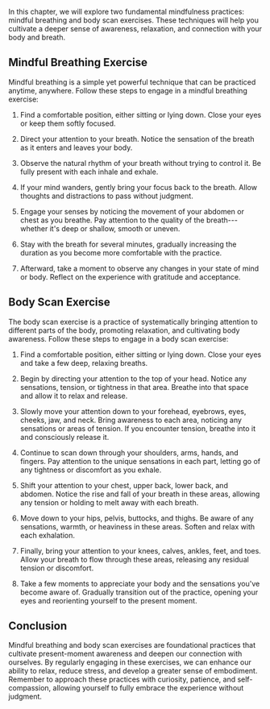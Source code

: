 
In this chapter, we will explore two fundamental mindfulness practices: mindful breathing and body scan exercises. These techniques will help you cultivate a deeper sense of awareness, relaxation, and connection with your body and breath.

Mindful Breathing Exercise
--------------------------

Mindful breathing is a simple yet powerful technique that can be practiced anytime, anywhere. Follow these steps to engage in a mindful breathing exercise:

1. Find a comfortable position, either sitting or lying down. Close your eyes or keep them softly focused.

2. Direct your attention to your breath. Notice the sensation of the breath as it enters and leaves your body.

3. Observe the natural rhythm of your breath without trying to control it. Be fully present with each inhale and exhale.

4. If your mind wanders, gently bring your focus back to the breath. Allow thoughts and distractions to pass without judgment.

5. Engage your senses by noticing the movement of your abdomen or chest as you breathe. Pay attention to the quality of the breath---whether it's deep or shallow, smooth or uneven.

6. Stay with the breath for several minutes, gradually increasing the duration as you become more comfortable with the practice.

7. Afterward, take a moment to observe any changes in your state of mind or body. Reflect on the experience with gratitude and acceptance.

Body Scan Exercise
------------------

The body scan exercise is a practice of systematically bringing attention to different parts of the body, promoting relaxation, and cultivating body awareness. Follow these steps to engage in a body scan exercise:

1. Find a comfortable position, either sitting or lying down. Close your eyes and take a few deep, relaxing breaths.

2. Begin by directing your attention to the top of your head. Notice any sensations, tension, or tightness in that area. Breathe into that space and allow it to relax and release.

3. Slowly move your attention down to your forehead, eyebrows, eyes, cheeks, jaw, and neck. Bring awareness to each area, noticing any sensations or areas of tension. If you encounter tension, breathe into it and consciously release it.

4. Continue to scan down through your shoulders, arms, hands, and fingers. Pay attention to the unique sensations in each part, letting go of any tightness or discomfort as you exhale.

5. Shift your attention to your chest, upper back, lower back, and abdomen. Notice the rise and fall of your breath in these areas, allowing any tension or holding to melt away with each breath.

6. Move down to your hips, pelvis, buttocks, and thighs. Be aware of any sensations, warmth, or heaviness in these areas. Soften and relax with each exhalation.

7. Finally, bring your attention to your knees, calves, ankles, feet, and toes. Allow your breath to flow through these areas, releasing any residual tension or discomfort.

8. Take a few moments to appreciate your body and the sensations you've become aware of. Gradually transition out of the practice, opening your eyes and reorienting yourself to the present moment.

Conclusion
----------

Mindful breathing and body scan exercises are foundational practices that cultivate present-moment awareness and deepen our connection with ourselves. By regularly engaging in these exercises, we can enhance our ability to relax, reduce stress, and develop a greater sense of embodiment. Remember to approach these practices with curiosity, patience, and self-compassion, allowing yourself to fully embrace the experience without judgment.
